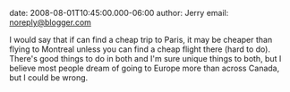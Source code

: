 date: 2008-08-01T10:45:00.000-06:00
author: Jerry
email: noreply@blogger.com

I would say that if can find a cheap trip to Paris, it may be cheaper than
flying to Montreal unless you can find a cheap flight there (hard to do).
There's good things to do in both and I'm sure unique things to both, but I
believe most people dream of going to Europe more than across Canada, but I
could be wrong.
